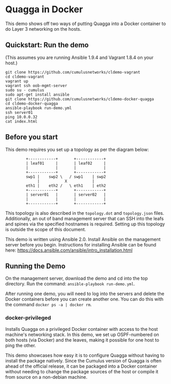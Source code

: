 Quagga in Docker
================
This demo shows off two ways of putting Quagga into a Docker container to do
Layer 3 networking on the hosts.



Quickstart: Run the demo
------------------------
(This assumes you are running Ansible 1.9.4 and Vagrant 1.8.4 on your host.)

    git clone https://github.com/cumulusnetworks/cldemo-vagrant
    cd cldemo-vagrant
    vagrant up
    vagrant ssh oob-mgmt-server
    sudo su - cumulus
    sudo apt-get install ansible
    git clone https://github.com/cumulusnetworks/cldemo-docker-quagga
    cd cldemo-docker-quagga
    ansible-playbook run-demo.yml
    ssh server01
    ping 10.0.0.32
    cat index.html


Before you start
----------------
This demo requires you set up a topology as per the diagram below:

             +------------+       +------------+
             | leaf01     |       | leaf02     |
             |            |       |            |
             +------------+       +------------+
             swp1 |    swp2 \   / swp1    | swp2
                  |           X           |
             eth1 |    eth2 /   \ eth1    | eth2
             +------------+       +------------+
             | server01   |       | server02   |
             |            |       |            |
             +------------+       +------------+

This topology is also described in the `topology.dot` and `topology.json` files.
Additionally, an out of band management server that can SSH into the leafs and
spines via the specified hostnames is required. Setting up this topology is
outside the scope of this document.

This demo is written using Ansible 2.0. Install Ansible on the management server
before you begin. Instructions for installing Ansible can be found here:
https://docs.ansible.com/ansible/intro_installation.html

Running the Demo
----------------
On the management server, download the demo and cd into the top directory.
Run the command: `ansible-playbook run-demo.yml`.

After running one demo, you will need to log into the servers and delete the
Docker containers before you can create another one. You can do this with the
command `docker ps -a | docker rm`.

### docker-privileged
Installs Quagga on a privileged Docker container with access to the host
machine's networking stack. In this demo, we set up OSPF-numbered on both
hosts (via Docker) and the leaves, making it possible for one host to ping the
other.

This demo showcases how easy it is to configure Quagga without having to install
the package natively. Since the Cumulus version of Quagga is often ahead of the
official release, it can be packaged into a Docker container without needing to
change the package sources of the host or compile it from source on a non-debian
machine.

